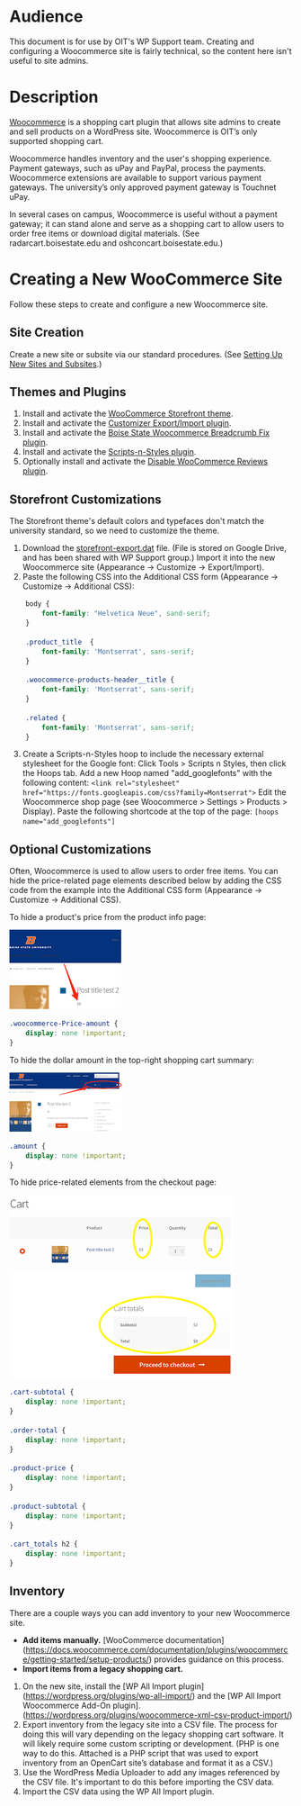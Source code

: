 # Audience

This document is for use by OIT's WP Support team. Creating and configuring a Woocommerce site is fairly technical, so the content here isn't useful to site admins.

# Description

[Woocommerce](https://woocommerce.com/) is a shopping cart plugin that allows site admins to create and sell products on a WordPress site. Woocommerce is OIT’s only supported shopping cart. 

Woocommerce handles inventory and the user's shopping experience. Payment gateways, such as uPay and PayPal, process the payments. Woocommerce extensions are available to support various payment gateways. The university’s only approved payment gateway is Touchnet uPay. 

In several cases on campus, Woocommerce is useful without a payment gateway; it can stand alone and serve as a shopping cart to allow users to order free items or download digital materials. (See radarcart.boisestate.edu and oshconcart.boisestate.edu.)

# Creating a New WooCommerce Site

Follow these steps to create and configure a new Woocommerce site.
 ## Site Creation

Create a new site or subsite via our standard procedures. (See [Setting Up New Sites and Subsites](https://sites.google.com/a/boisestate.edu/wordpress-support/setting-up-new-sites-and-subsites).)
## Themes and Plugins

1. Install and activate the [WooCommerce Storefront theme](https://woocommerce.com/storefront/).
1. Install and activate the [Customizer Export/Import plugin](https://wordpress.org/plugins/customizer-export-import/).
1. Install and activate the [Boise State Woocommerce Breadcrumb Fix plugin](https://sites.google.com/a/boisestate.edu/wordpress-support/plugins/boise-state-custom-plugins/plugin-boise-state-woocommerce-breadcrumb-fix).
1. Install and activate the [Scripts-n-Styles plugin](https://wordpress.org/plugins/scripts-n-styles/).
1. Optionally install and activate the [Disable WooCommerce Reviews plugin](https://wordpress.org/plugins/disable-woocommerce-reviews/).

## Storefront Customizations

The Storefront theme's default colors and typefaces don't match the university standard, so we need to customize the theme.
1. Download the [storefront-export.dat](https://drive.google.com/file/d/0B-gU-pxuqWpqNnA4ZmVJQmRxWXM/view) file. (File is stored on Google Drive, and has been shared with WP Support group.) Import it into the new Woocommerce site (Appearance -> Customize -> Export/Import).
1. Paste the following CSS into the Additional CSS form (Appearance -> Customize -> Additional CSS):

```css
	body {
		font-family: "Helvetica Neue", sand-serif;	
	}

	.product_title  {
		font-family: 'Montserrat', sans-serif;
	}

	.woocommerce-products-header__title {
		font-family: 'Montserrat', sans-serif;
	}

	.related {
		font-family: 'Montserrat', sans-serif;
	}
```
3. Create a Scripts-n-Styles hoop to include the necessary external stylesheet for the Google font:
Click Tools > Scripts n Styles, then click the Hoops tab.
Add a new Hoop named "add_googlefonts" with the following content:
`<link rel="stylesheet" href="https://fonts.googleapis.com/css?family=Montserrat">`
Edit the Woocommerce shop page (see Woocommerce > Settings > Products > Display). Paste the following shortcode at the top of the page: `[hoops name="add_googlefonts"]`

## Optional Customizations

Often, Woocommerce is used to allow users to order free items. You can hide the price-related page elements described below by adding the CSS code from the example into the Additional CSS form (Appearance -> Customize -> Additional CSS).

To hide a product's price from the product info page:

![alt text](https://github.com/OITWPsupport/documentation/blob/master/images/screenshot1.png "On-screen location of price info to be hidden.")
```css
.woocommerce-Price-amount {
    display: none !important;
}
```
To hide the dollar amount in the top-right shopping cart summary:

![alt text](https://github.com/OITWPsupport/documentation/blob/master/images/screenshot2.png "On-screen location of shopping cart summary to be hidden.")
```css
.amount {
    display: none !important;
}
```

To hide price-related elements from the checkout page:

![alt text](https://github.com/OITWPsupport/documentation/blob/master/images/screenshot3.png "On-screen location of price elements to be hidden.")
```css
.cart-subtotal {
    display: none !important;
}

.order-total {
    display: none !important;
}

.product-price {
    display: none !important;
}

.product-subtotal {
    display: none !important;
}

.cart_totals h2 {
    display: none !important;
}
```

## Inventory

There are a couple ways you can add inventory to your new Woocommerce site.
+ **Add items manually.** [WooCommerce documentation] (https://docs.woocommerce.com/documentation/plugins/woocommerce/getting-started/setup-products/) provides guidance on this process.
+ **Import items from a legacy shopping cart.**
1. On the new site, install the [WP All Import plugin] (https://wordpress.org/plugins/wp-all-import/) and the [WP All Import Woocommerce Add-On plugin]. (https://wordpress.org/plugins/woocommerce-xml-csv-product-import/)
1. Export inventory from the legacy site into a CSV file. The process for doing this will vary depending on the legacy shopping cart software. It will likely require some custom scripting or development. (PHP is one way to do this. Attached is a PHP script that was used to export inventory from an OpenCart site’s database and format it as a CSV.)
1. Use the WordPress Media Uploader to add any images referenced by the CSV file. It's important to do this before importing the CSV data.
1. Import the CSV data using the WP All Import plugin.
